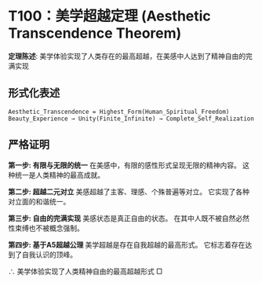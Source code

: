 # T100：美学超越定理 (Aesthetic Transcendence Theorem)

**定理陈述**: 美学体验实现了人类存在的最高超越，在美感中人达到了精神自由的完满实现

## 形式化表述
```
Aesthetic_Transcendence = Highest_Form(Human_Spiritual_Freedom)
Beauty_Experience → Unity(Finite_Infinite) → Complete_Self_Realization
```

## 严格证明

**第一步: 有限与无限的统一**
在美感中，有限的感性形式呈现无限的精神内容。
这种统一是人类精神的最高成就。

**第二步: 超越二元对立**
美感超越了主客、理感、个殊普遍等对立。
它实现了各种对立面的和谐统一。

**第三步: 自由的完满实现**
美感状态是真正自由的状态。
在其中人既不被自然必然性束缚也不被概念强制。

**第四步: 基于A5超越公理**
美学超越是存在自我超越的最高形式。
它标志着存在达到了自我认识的顶峰。

∴ 美学体验实现了人类精神自由的最高超越形式 □